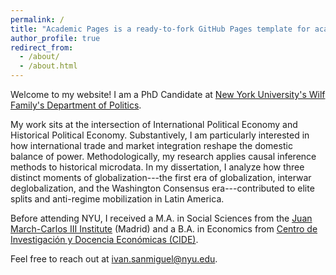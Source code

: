```yaml
---
permalink: /
title: "Academic Pages is a ready-to-fork GitHub Pages template for academic personal websites"
author_profile: true
redirect_from: 
  - /about/
  - /about.html
---
```


Welcome to my website! I am a PhD Candidate at [New York University's Wilf Family's Department of Politics](https://as.nyu.edu/departments/politics.html).

My work sits at the intersection of International Political Economy and Historical Political Economy. Substantively, I am particularly interested in how international trade and market integration reshape the domestic balance of power. Methodologically, my research applies causal inference methods to historical microdata. In my dissertation, I analyze how three distinct moments of globalization---the first era of globalization, interwar deglobalization, and the Washington Consensus era---contributed to elite splits and anti-regime mobilization in Latin America. 

Before attending NYU, I received a M.A. in Social Sciences from the [Juan March-Carlos III Institute](https://ic3jm.es/en/) (Madrid) and a B.A. in Economics from [Centro de Investigación y Docencia Económicas (CIDE)](https://www.cide.edu/). 

Feel free to reach out at [ivan.sanmiguel@nyu.edu](mailto:ivan.sanmiguel@nyu.edu).

